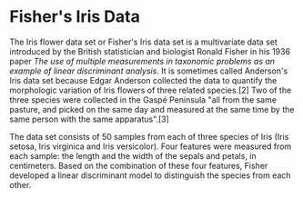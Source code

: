 # Fisher's Iris Data

The Iris flower data set or Fisher's Iris data set is a multivariate data set introduced by the British statistician and biologist Ronald Fisher in his 1936 paper 
_The use of multiple measurements in taxonomic problems as an example of linear discriminant analysis_. It is sometimes called Anderson's Iris data set because Edgar Anderson collected the data to quantify the morphologic variation of Iris flowers of three related species.[2] Two of the three species were collected in the Gaspé Peninsula "all from the same pasture, and picked on the same day and measured at the same time by the same person with the same apparatus".[3]

The data set consists of 50 samples from each of three species of Iris (Iris setosa, Iris virginica and Iris versicolor). 
Four features were measured from each sample: the length and the width of the sepals and petals, in centimeters. 
Based on the combination of these four features, Fisher developed a linear discriminant model to distinguish the species from each other.

